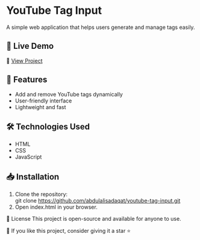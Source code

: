 # YouTube Tag Input

A simple web application that helps users generate and manage tags easily.

## 🚀 Live Demo  
🔗 [View Project](https://abdulalisadaqat.github.io/youtube-tag-input/)

## 📌 Features  
- Add and remove YouTube tags dynamically  
- User-friendly interface  
- Lightweight and fast  

## 🛠️ Technologies Used  
- HTML  
- CSS  
- JavaScript

## 📥 Installation  
1. Clone the repository:  
   git clone https://github.com/abdulalisadaqat/youtube-tag-input.git
2. Open index.html in your browser.

📜 License
This project is open-source and available for anyone to use.

🌟 If you like this project, consider giving it a star ⭐
